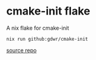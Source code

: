 # cmake-init flake

A nix flake for cmake-init

`nix run github:gdwr/cmake-init`

[source repo](https://github.com/friendlyanon/cmake-init)

